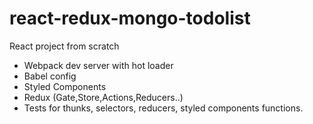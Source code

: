 # react-redux-mongo-todolist

React project from scratch

 - Webpack dev server with hot loader
 - Babel config
 - Styled Components
 - Redux (Gate,Store,Actions,Reducers..)
 - Tests for thunks, selectors, reducers, styled components functions.
 

